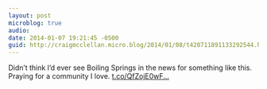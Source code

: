 ```yaml
---
layout: post
microblog: true
audio: 
date: 2014-01-07 19:21:45 -0500
guid: http://craigmcclellan.micro.blog/2014/01/08/t420711891133292544.html
---
```

Didn’t think I’d ever see Boiling Springs in the news for something like this. Praying for a community I love. [t.co/QfZojE0wF...](http://t.co/QfZojE0wFZ)
